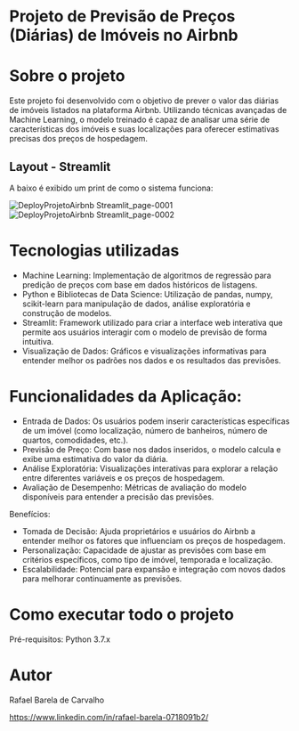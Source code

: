 # Projeto de Previsão de Preços (Diárias) de Imóveis no Airbnb


 # Sobre o projeto

Este projeto foi desenvolvido com o objetivo de prever o valor das diárias de imóveis listados na plataforma Airbnb. Utilizando técnicas avançadas de Machine Learning, o modelo treinado é capaz de analisar uma série de características dos imóveis e suas localizações para oferecer estimativas precisas dos preços de hospedagem.

## Layout - Streamlit

A baixo é exibido um print de como o sistema funciona:

![DeployProjetoAirbnb Streamlit_page-0001](https://github.com/RafaBarela/Project-Airbnb_Prediction/assets/104285149/8aa93869-37bd-4923-9b22-802b76f40ccd)
![DeployProjetoAirbnb Streamlit_page-0002](https://github.com/RafaBarela/Project-Airbnb_Prediction/assets/104285149/2d12663b-ae5f-4780-8c94-c2f3e920c042)

# Tecnologias utilizadas
- Machine Learning: Implementação de algoritmos de regressão para predição de preços com base em dados históricos de listagens.
- Python e Bibliotecas de Data Science: Utilização de pandas, numpy, scikit-learn para manipulação de dados, análise exploratória e construção de modelos.
- Streamlit: Framework utilizado para criar a interface web interativa que permite aos usuários interagir com o modelo de previsão de forma intuitiva.
- Visualização de Dados: Gráficos e visualizações informativas para entender melhor os padrões nos dados e os resultados das previsões.
  

# Funcionalidades da Aplicação:

- Entrada de Dados: Os usuários podem inserir características específicas de um imóvel (como localização, número de banheiros, número de quartos, comodidades, etc.).
- Previsão de Preço: Com base nos dados inseridos, o modelo calcula e exibe uma estimativa do valor da diária.
- Análise Exploratória: Visualizações interativas para explorar a relação entre diferentes variáveis e os preços de hospedagem.
- Avaliação de Desempenho: Métricas de avaliação do modelo disponíveis para entender a precisão das previsões.

Benefícios:

- Tomada de Decisão: Ajuda proprietários e usuários do Airbnb a entender melhor os fatores que influenciam os preços de hospedagem.
- Personalização: Capacidade de ajustar as previsões com base em critérios específicos, como tipo de imóvel, temporada e localização.
- Escalabilidade: Potencial para expansão e integração com novos dados para melhorar continuamente as previsões.

# Como executar todo o projeto

Pré-requisitos: Python 3.7.x


# Autor

Rafael Barela de Carvalho

https://www.linkedin.com/in/rafael-barela-0718091b2/
